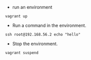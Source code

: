 - run an environment
```shell
vagrant up
```

- Run a command in the environment.
```shell
ssh root@192.168.56.2 echo "hello"
```

- Stop the environment.
```shell
vagrant suspend  
```